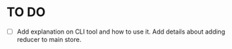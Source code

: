 # TO DO

- [ ] Add explanation on CLI tool and how to use it. Add details about adding reducer to main store.